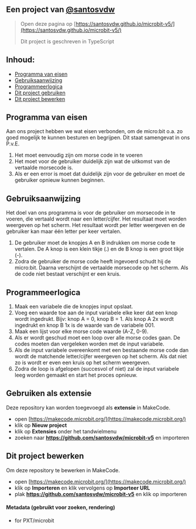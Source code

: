 ## Een project van [@santosvdw](https://github.com/santosvdw)

> Open deze pagina op [https://santosvdw.github.io/microbit-v5/](https://santosvdw.github.io/microbit-v5/)
>
> Dit project is geschreven in TypeScript


## Inhoud:
- [Programma van eisen](#pve)
- [Gebruiksaanwijzing](#ga)
- [Programmeerlogica](#pl)
- [Dit project gebruiken](#gae)
- [Dit project bewerken](#dpb)

<section id="pve"></section>

## Programma van eisen

Aan ons project hebben we wat eisen verbonden, om de micro:bit o.a. zo goed mogelijk te kunnen besturen en begrijpen. Dit staat samengevat in ons P.v.E.

1. Het moet eenvoudig zijn om morse code in te voeren
2. Het moet voor de gebruiker duidelijk zijn wat de uitkomst van de vertaalde morsecode is.
3. Als er een error is moet dat duidelijk zijn voor de gebruiker en moet de gebruiker opnieuw kunnen beginnen.

<section id="ga"></section>

## Gebruiksaanwijzing

Het doel van ons programma is voor de gebruiker om morsecode in te voeren, die vertaald wordt naar een letter/cijfer. Het resultaat moet worden weergeven op het scherm. Het resultaat wordt per letter weergeven en de gebruiker kan maar één letter per keer vertalen.

1. De gebruiker moet de knopjes A en B indrukken om morse code te vertalen. De A knop is een klein tikje (.) en de B knop is een groot tikje (-). 
2. Zodra de gebruiker de morse code heeft ingevoerd schudt hij de micro:bit. Daarna verschijnt de vertaalde morsecode op het scherm. Als de code niet bestaat verschijnt er een kruis.

<section id="pl"></section>

## Programmeerlogica

1. Maak een variabele die de knopjes input opslaat.
2. Voeg een waarde toe aan de input variabele elke keer dat een knop wordt ingedrukt. Bijv: knop A = 0, knop B = 1. Als knop A 2x wordt ingedrukt en knop B 1x is de waarde van de variabele 001.
3. Maak een lijst voor elke morse code waarde (A-Z, 0-9).
4. Als er wordt geschud moet een loop over alle morse codes gaan. De codes moeten dan vergeleken worden met de input variabele. 
5. Als de input variabele overeenkomt met een bestaande morse code dan wordt de matchende letter/cijfer weergeven op het scherm. Als dat niet zo is wordt er even een kruis op het scherm weergeven.
6. Zodra de loop is afgelopen (succesvol of niet) zal de input variabele leeg worden gemaakt en start het proces opnieuw.


<section id="gae"></section>

## Gebruiken als extensie

Deze repository kan worden toegevoegd als **extensie** in MakeCode.

* open [https://makecode.microbit.org/](https://makecode.microbit.org/)
* klik op **Nieuw project**
* klik op **Extensies** onder het tandwielmenu
* zoeken naar **https://github.com/santosvdw/microbit-v5** en importeren

<section id="dpb"></section>

## Dit project bewerken

Om deze repository te bewerken in MakeCode.

* open [https://makecode.microbit.org/](https://makecode.microbit.org/)
* klik op **Importeren** en klik vervolgens op **Importeer URL**
* plak **https://github.com/santosvdw/microbit-v5** en klik op importeren

#### Metadata (gebruikt voor zoeken, rendering)

* for PXT/microbit
<script src="https://makecode.com/gh-pages-embed.js"></script><script>makeCodeRender("{{ site.makecode.home_url }}", "{{ site.github.owner_name }}/{{ site.github.repository_name }}");</script>
